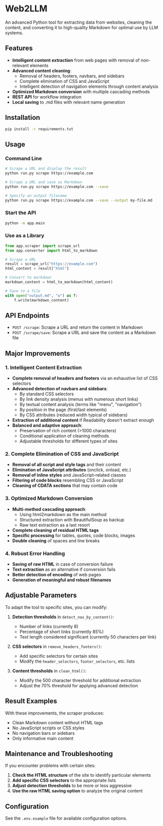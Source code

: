 # Web2LLM

An advanced Python tool for extracting data from websites, cleaning the content, and converting it to high-quality Markdown for optimal use by LLM systems.

## Features

- **Intelligent content extraction** from web pages with removal of non-relevant elements
- **Advanced content cleaning**:
  - Removal of headers, footers, navbars, and sidebars
  - Complete elimination of CSS and JavaScript
  - Intelligent detection of navigation elements through content analysis
- **Optimized Markdown conversion** with multiple cascading methods
- **REST API** for workflow integration
- **Local saving** to .md files with relevant name generation

## Installation

```bash
pip install -r requirements.txt
```

## Usage

### Command Line

```bash
# Scrape a URL and display the result
python run.py scrape https://example.com

# Scrape a URL and save as Markdown
python run.py scrape https://example.com --save

# Specify an output filename
python run.py scrape https://example.com --save --output my-file.md
```

### Start the API

```bash
python -m app.main
```

### Use as a Library

```python
from app.scraper import scrape_url
from app.converter import html_to_markdown

# Scrape a URL
result = scrape_url("https://example.com")
html_content = result["html"]

# Convert to markdown
markdown_content = html_to_markdown(html_content)

# Save to a file
with open("output.md", "w") as f:
    f.write(markdown_content)
```

## API Endpoints

- `POST /scrape`: Scrape a URL and return the content in Markdown
- `POST /scrape/save`: Scrape a URL and save the content as a Markdown file

## Major Improvements

### 1. Intelligent Content Extraction

- **Complete removal of headers and footers** via an exhaustive list of CSS selectors
- **Advanced detection of navbars and sidebars**:
  - By standard CSS selectors
  - By link density analysis (menus with numerous short links)
  - By textual content analysis (terms like "menu", "navigation")
  - By position in the page (first/last elements)
  - By CSS attributes (reduced width typical of sidebars)
- **Extraction of additional content** if Readability doesn't extract enough
- **Balanced and adaptive approach**:
  - Preservation of rich content (>1000 characters)
  - Conditional application of cleaning methods
  - Adjustable thresholds for different types of sites

### 2. Complete Elimination of CSS and JavaScript

- **Removal of all script and style tags** and their content
- **Elimination of JavaScript attributes** (onclick, onload, etc.)
- **Removal of inline styles** and JavaScript-related classes
- **Filtering of code blocks** resembling CSS or JavaScript
- **Cleaning of CDATA sections** that may contain code

### 3. Optimized Markdown Conversion

- **Multi-method cascading approach**:
  - Using html2markdown as the main method
  - Structured extraction with BeautifulSoup as backup
  - Raw text extraction as a last resort
- **Complete cleaning of residual HTML tags**
- **Specific processing** for tables, quotes, code blocks, images
- **Double cleaning** of spaces and line breaks

### 4. Robust Error Handling

- **Saving of raw HTML** in case of conversion failure
- **Text extraction** as an alternative if conversion fails
- **Better detection of encoding** of web pages
- **Generation of meaningful and robust filenames**

## Adjustable Parameters

To adapt the tool to specific sites, you can modify:

1. **Detection thresholds** in `detect_nav_by_content()`:
   - Number of links (currently 8)
   - Percentage of short links (currently 85%)
   - Text length considered significant (currently 50 characters per link)

2. **CSS selectors** in `remove_headers_footers()`:
   - Add specific selectors for certain sites
   - Modify the `header_selectors`, `footer_selectors`, etc. lists

3. **Content thresholds** in `clean_html()`:
   - Modify the 500 character threshold for additional extraction
   - Adjust the 70% threshold for applying advanced detection

## Result Examples

With these improvements, the scraper produces:
- Clean Markdown content without HTML tags
- No JavaScript scripts or CSS styles
- No navigation bars or sidebars
- Only informative main content

## Maintenance and Troubleshooting

If you encounter problems with certain sites:

1. **Check the HTML structure** of the site to identify particular elements
2. **Add specific CSS selectors** to the appropriate lists
3. **Adjust detection thresholds** to be more or less aggressive
4. **Use the raw HTML saving option** to analyze the original content

## Configuration

See the `.env.example` file for available configuration options. 
